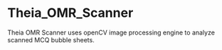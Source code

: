 # Theia_OMR_Scanner
Theia OMR Scanner uses openCV image processing engine to analyze scanned MCQ bubble sheets.

